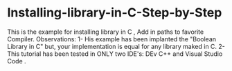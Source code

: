 # Installing-library-in-C-Step-by-Step
This is the example for installing library in C , Add in paths to favorite Compiler.
Observations: 
1- His example has been implanted the "Boolean Library in C" but, your implementation is equal for any library maked in C.
2- This tutorial has been tested in ONLY two IDE's: DEv C++ and Visual Studio Code .
